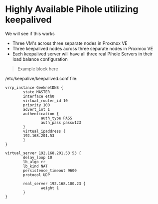 # Highly Available Pihole utilizing keepalived

We will see if this works
- Three VM's across three separate nodes in Proxmox VE
- Three keepalived nodes across three separate nodes in Proxmox VE
- Each keepalived server will have all three real Pihole Servers in their load balance configuration

> Example block here

/etc/keepalive/keepalived.conf file:
```
vrrp_instance GeeknetDNS {
        state MASTER
        interface eth0
        virtual_router_id 10
        priority 100
        advert_int 1
        authentication {
                auth_type PASS
                auth_pass passw123
        }
        virtual_ipaddress {
        192.168.201.53
        }
}

virtual_server 192.168.201.53 53 {
        delay_loop 10
        lb_algo rr
        lb_kind NAT
        persistence_timeout 9600
        protocol UDP

        real_server 192.168.100.23 {
                weight 1
        }
}
```
